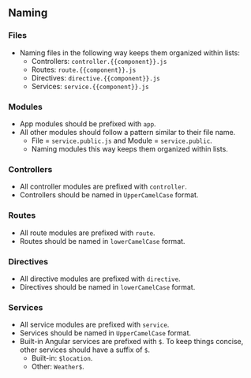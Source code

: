 ## Naming

### Files
- Naming files in the following way keeps them organized within lists:
	- Controllers: `controller.{{component}}.js`
	- Routes: `route.{{component}}.js`
	- Directives: `directive.{{component}}.js`
	- Services: `service.{{component}}.js`

### Modules
- App modules should be prefixed with `app`.
- All other modules should follow a pattern similar to their file name.
	- File = `service.public.js` and Module = `service.public`.
	- Naming modules this way keeps them organized within lists.

### Controllers
- All controller modules are prefixed with `controller`.
- Controllers should be named in `UpperCamelCase` format.

### Routes
- All route modules are prefixed with `route`.
- Routes should be named in `lowerCamelCase` format.

### Directives
- All directive modules are prefixed with `directive`.
- Directives should be named in `lowerCamelCase` format.

### Services
- All service modules are prefixed with `service`.
- Services should be named in `UpperCamelCase` format.
- Built-in Angular services are prefixed with `$`. To keep things concise, other services should have a suffix of `$`.
	- Built-in: `$location`.
	- Other: `Weather$`.
